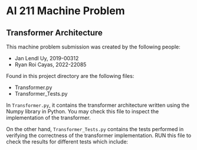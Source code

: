 # AI 211 Machine Problem
## Transformer Architecture

This machine problem submission was created by the following people:
- Jan Lendl Uy, 2019-00312
- Ryan Roi Cayas, 2022-22085

Found in this project directory are the following files:

- Transformer.py
- Transformer_Tests.py

In `Transformer.py`, it contains the transformer architecture written using the Numpy library in Python. You may check this file to inspect the implementation of the transformer.

On the other hand, `Transformer_Tests.py` contains the tests performed in verifying the correctness of the transformer implementation. RUN this file to check the results for different tests which include:


